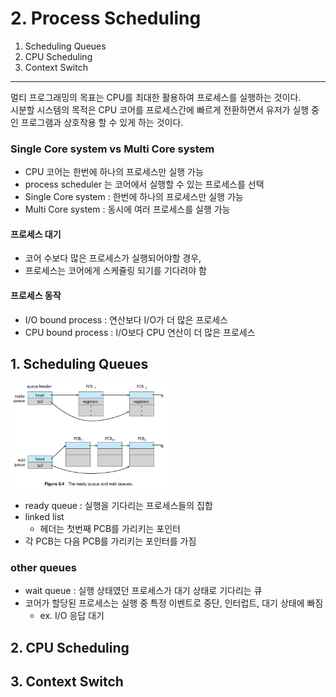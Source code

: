 # 2. Process Scheduling

1. Scheduling Queues
2. CPU Scheduling
3. Context Switch

---

멀티 프로그래밍의 목표는 CPU를 최대한 활용하여 프로세스를 실행하는 것이다.  
시분할 시스템의 목적은 CPU 코어를 프로세스간에 빠르게 전환하면서 유저가 실행 중인 프로그램과 상호작용 할 수 있게 하는 것이다.

### Single Core system vs Multi Core system

- CPU 코어는 한번에 하나의 프로세스만 실행 가능
- process scheduler 는 코어에서 실행할 수 있는 프로세스를 선택
- Single Core system  : 한번에 하나의 프로세스만 실행 가능
- Multi Core system : 동시에 여러 프로세스를 실행 가능

#### 프로세스 대기

- 코어 수보다 많은 프로세스가 실행되어야할 경우,
- 프로세스는 코어에게 스케쥴링 되기를 기다려야 함

#### 프로세스 동작

- I/O bound process : 연산보다 I/O가 더 많은 프로세스
- CPU bound process : I/O보다 CPU 연산이 더 많은 프로세스

## 1. Scheduling Queues

<img src="img.png"  width="50%"/>

- ready queue : 실행을 기다리는 프로세스들의 집합
- linked list
    - 헤더는 첫번째 PCB를 가리키는 포인터
- 각 PCB는 다음 PCB를 가리키는 포인터를 가짐

### other queues

- wait queue : 실행 상태였던 프로세스가 대기 상태로 기다리는 큐
- 코어가 할당된 프로세스는 실행 중 특정 이벤트로 중단, 인터럽트, 대기 상태에 빠짐
    - ex. I/O 응답 대기

## 2. CPU Scheduling

## 3. Context Switch